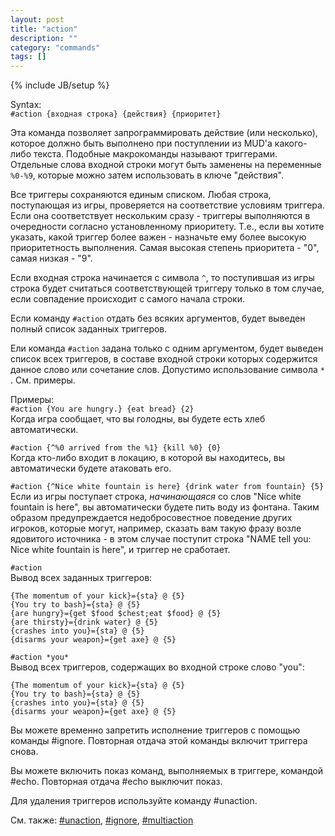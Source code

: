 ```yaml
---
layout: post
title: "action"
description: ""
category: "commands"
tags: []
---
```

{% include JB/setup %}

Syntax:  
`#action {входная строка} {действия} {приоритет}`  

Эта команда позволяет запрограммировать действие (или несколько), которое должно быть выполнено при поступлении из MUD'а какого-либо текста. Подобные макрокоманды называют триггерами. Отдельные слова входной строки могут быть заменены на переменные `%0-%9`, которые можно затем использовать в ключе "действия". 

Все триггеры сохраняются единым списком. Любая строка, поступающая из игры, проверяется на соответствие условиям триггера. Если она соответствует нескольким сразу - триггеры выполняются в очередности согласно установленному приоритету. Т.е., если вы хотите указать, какой триггер более важен - назначьте ему более высокую приоритетность выполнения. Самая высокая степень приоритета - "0", самая низкая - "9".

Если входная строка начинается с символа `^`, то поступившая из игры строка будет считаться соответствующей триггеру только в том случае, если совпадение происходит с самого начала строки.

Если команду `#action` отдать без всяких аргументов, будет выведен полный список заданных триггеров.

Ели команда `#action` задана только с одним аргументом, будет выведен список всех триггеров, в составе входной строки которых содержится данное слово или сочетание слов. Допустимо использование символа `*` . См. примеры.

Примеры:  
`#action {You are hungry.} {eat bread} {2}`  
Когда игра сообщает, что вы голодны, вы будете есть хлеб автоматически.

`#action {^%0 arrived from the %1} {kill %0} {0}`  
Когда кто-либо входит в локацию, в которой вы находитесь, вы автоматически будете атаковать его.  

`#action {^Nice white fountain is here} {drink water from fountain} {5}`  
Если из игры поступает строка, _начинающаяся_ со слов "Nice white fountain is here", вы автоматически будете пить воду из фонтана. Таким образом предупреждается недобросовестное поведение других игроков, которые могут, например, сказать вам такую фразу возле ядовитого источника - в этом случае поступит строка "NAME tell you: Nice white fountain is here", и триггер не сработает.

`#action`   
Вывод всех заданных триггеров:

    {The momentum of your kick}={sta} @ {5}
    {You try to bash}={sta} @ {5}
    {are hungry}={get $food $chest;eat $food} @ {5}
    {are thirsty}={drink water} @ {5}
    {crashes into you}={sta} @ {5}
    {disarms your weapon}={get axe} @ {5}

`#action *you*`  
Вывод всех триггеров, содержащих во входной строке слово "you":  

    {The momentum of your kick}={sta} @ {5}
    {You try to bash}={sta} @ {5}
    {crashes into you}={sta} @ {5}
    {disarms your weapon}={get axe} @ {5}

Вы можете временно запретить исполнение триггеров с помощью команды #ignore. Повторная отдача этой команды включит триггера снова.
	
Вы можете включить показ команд, выполняемых в триггере, командой  #echo. Повторная отдача  #echo выключит показ.

Для удаления триггеров используйте команду  #unaction.

См. также: [#unaction](#unaction), [#ignore](#ignore), [#multiaction](#multiaction)